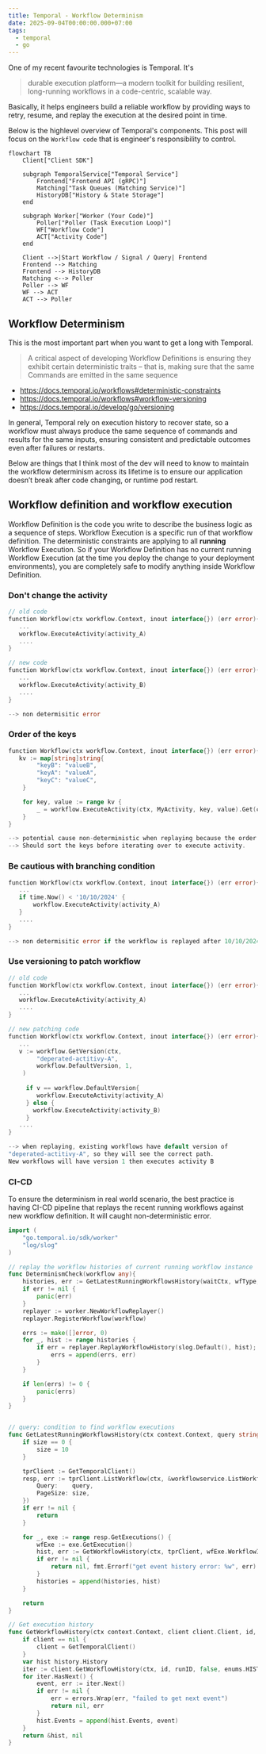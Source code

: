 ```yaml
---
title: Temporal - Workflow Determinism
date: 2025-09-04T00:00:00.000+07:00
tags:
  - temporal
  - go
---
```



One of my recent favourite technologies is Temporal. It's 


> durable execution platform—a modern toolkit for building resilient, long-running workflows in a code-centric, scalable way.


Basically, it helps engineers build a reliable workflow by providing ways to retry, resume, and replay the execution at the desired point in time.

Below is the highlevel overview of Temporal's components. This post will focus on the `Workflow code` that is engineer's responsibility to control.

```mermaid
flowchart TB
    Client["Client SDK"]

    subgraph TemporalService["Temporal Service"]
        Frontend["Frontend API (gRPC)"]
        Matching["Task Queues (Matching Service)"]
        HistoryDB["History & State Storage"]
    end

    subgraph Worker["Worker (Your Code)"]
        Poller["Poller (Task Execution Loop)"]
        WF["Workflow Code"]
        ACT["Activity Code"]
    end

    Client -->|Start Workflow / Signal / Query| Frontend
    Frontend --> Matching
    Frontend --> HistoryDB
    Matching <--> Poller
    Poller --> WF
    WF --> ACT
    ACT --> Poller
```


## Workflow Determinism

This is the most important part when you want to get a long with Temporal.

> A critical aspect of developing Workflow Definitions is ensuring they exhibit certain deterministic traits – that is, making sure that the same Commands are emitted in the same sequence

- https://docs.temporal.io/workflows#deterministic-constraints
- https://docs.temporal.io/workflows#workflow-versioning
- https://docs.temporal.io/develop/go/versioning

In general, Temporal rely on execution history to recover state, so a workflow must always produce the same sequence of commands and results for the same inputs, ensuring consistent and predictable outcomes even after failures or restarts. 

Below are things that I think most of the dev will need to know to maintain the workflow determinism across its lifetime is to ensure our application doesn’t break after code changing, or runtime pod restart. 

## Workflow definition and workflow execution

Workflow Definition is the code you write to describe the business logic as a sequence of steps. Workflow Execution is a specific run of that workflow definition.
The deterministic constraints are applying to all **running** Workflow Execution. So if your Workflow Definition has no current running Workflow Execution (at the time you deploy the change to your deployment environments), you are completely safe to modify anything inside Workflow Definition.


### Don't change the activity

```go
// old code
function Workflow(ctx workflow.Context, inout interface{}) (err error){
   ...
   workflow.ExecuteActivity(activity_A)
   ....
}

// new code
function Workflow(ctx workflow.Context, inout interface{}) (err error){
   ...
   workflow.ExecuteActivity(activity_B)
   ....
}

--> non determisitic error
```

### Order of the keys

```go
function Workflow(ctx workflow.Context, inout interface{}) (err error){
   kv := map[string]string{
		"keyB": "valueB",
		"keyA": "valueA",
		"keyC": "valueC",
	}

    for key, value := range kv {
		_ = workflow.ExecuteActivity(ctx, MyActivity, key, value).Get(ctx, nil)
	}
}

--> potential cause non-deterministic when replaying because the order of the keys in map might be changed.
--> Should sort the keys before iterating over to execute activity.

```


### Be cautious with branching condition

```go
function Workflow(ctx workflow.Context, inout interface{}) (err error){
   ...
   if time.Now() < '10/10/2024' {
	   workflow.ExecuteActivity(activity_A)
   }
   ....
}

--> non determisitic error if the workflow is replayed after 10/10/2024
```

### Use versioning to patch workflow

```go
// old code
function Workflow(ctx workflow.Context, inout interface{}) (err error){
   ...
   workflow.ExecuteActivity(activity_A)
   ....
}

// new patching code
function Workflow(ctx workflow.Context, inout interface{}) (err error){
   ...
   v := workflow.GetVersion(ctx,
		"deperated-actitivy-A",
		workflow.DefaultVersion, 1,
	)
	
	 if v == workflow.DefaultVersion{
	    workflow.ExecuteActivity(activity_A)
	 } else {
	   workflow.ExecuteActivity(activity_B)
	 }
   ....
}

--> when replaying, existing workflows have default version of 
"deperated-actitivy-A", so they will see the correct path.
New workflows will have version 1 then executes activity B
```

### CI-CD

To ensure the determinism in real world scenario, the best practice is having CI-CD pipeline that replays the recent running workflows against new workflow definition. It will caught non-deterministic error.

```go
import (
    "go.temporal.io/sdk/worker"
    "log/slog"
)

// replay the workflow histories of current running workflow instance
func DeterminismCheck(workflow any){
    histories, err := GetLatestRunningWorkflowsHistory(waitCtx, wfType, 100)
    if err != nil {
        panic(err)
    }
    replayer := worker.NewWorkflowReplayer()
    replayer.RegisterWorkflow(workflow)

    errs := make([]error, 0)
    for _, hist := range histories {
        if err = replayer.ReplayWorkflowHistory(slog.Default(), hist); err != nil {
            errs = append(errs, err)
        }
    }

    if len(errs) != 0 {
        panic(errs)
    }
}


// query: condition to find workflow executions
func GetLatestRunningWorkflowsHistory(ctx context.Context, query string, size int32) (histories []*history.History, err error) {
    if size == 0 {
		size = 10
	}

    tprClient := GetTemporalClient()
    resp, err := tprClient.ListWorkflow(ctx, &workflowservice.ListWorkflowExecutionsRequest{
        Query:    query,
        PageSize: size,
    })
    if err != nil {
        return
    }

    for _, exe := range resp.GetExecutions() {
        wfExe := exe.GetExecution()
        hist, err := GetWorkflowHistory(ctx, tprClient, wfExe.WorkflowId, wfExe.RunId)
        if err != nil {
            return nil, fmt.Errorf("get event history error: %w", err)
        }
        histories = append(histories, hist)
    }

    return
}

// Get execution history 
func GetWorkflowHistory(ctx context.Context, client client.Client, id, runID string) (*history.History, error) {
	if client == nil {
		client = GetTemporalClient()
	}
	var hist history.History
	iter := client.GetWorkflowHistory(ctx, id, runID, false, enums.HISTORY_EVENT_FILTER_TYPE_ALL_EVENT)
	for iter.HasNext() {
		event, err := iter.Next()
		if err != nil {
			err = errors.Wrap(err, "failed to get next event")
			return nil, err
		}
		hist.Events = append(hist.Events, event)
	}
	return &hist, nil
}
```